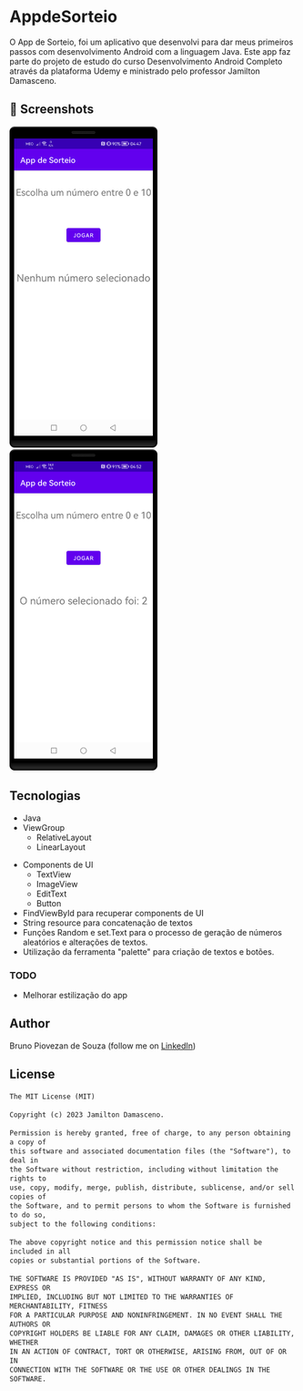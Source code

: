 # AppdeSorteio
O App de Sorteio, foi um aplicativo que desenvolvi para dar meus primeiros passos com desenvolvimento Android com a linguagem Java.
Este app faz parte do projeto de estudo do curso Desenvolvimento Android Completo através da plataforma Udemy e ministrado pelo professor Jamilton Damasceno.
 



## :camera_flash: Screenshots

<img src="/result/Screenshot_20230227_045016.png" width="260">&emsp;<img src="/result/Screenshot_20230227_045254.png" width="260">&emsp;
## Tecnologias
* Java
* ViewGroup
    * RelativeLayout
    * LinearLayout
- Components de UI
    - TextView
    - ImageView
    - EditText
    - Button
- FindViewById para recuperar components de UI
- String resource para concatenação de textos
- Funções Random e set.Text para o processo de geração de números aleatórios e alterações de textos. 
- Utilização da ferramenta "palette" para criação de textos e botões.


### TODO
- Melhorar estilização do app

## Author
Bruno Piovezan de Souza (follow me on [LinkedIn](https://www.linkedin.com/in/bruno-piovezan-b3874170/))

## License
```
The MIT License (MIT)

Copyright (c) 2023 Jamilton Damasceno.

Permission is hereby granted, free of charge, to any person obtaining a copy of
this software and associated documentation files (the "Software"), to deal in
the Software without restriction, including without limitation the rights to
use, copy, modify, merge, publish, distribute, sublicense, and/or sell copies of
the Software, and to permit persons to whom the Software is furnished to do so,
subject to the following conditions:

The above copyright notice and this permission notice shall be included in all
copies or substantial portions of the Software.

THE SOFTWARE IS PROVIDED "AS IS", WITHOUT WARRANTY OF ANY KIND, EXPRESS OR
IMPLIED, INCLUDING BUT NOT LIMITED TO THE WARRANTIES OF MERCHANTABILITY, FITNESS
FOR A PARTICULAR PURPOSE AND NONINFRINGEMENT. IN NO EVENT SHALL THE AUTHORS OR
COPYRIGHT HOLDERS BE LIABLE FOR ANY CLAIM, DAMAGES OR OTHER LIABILITY, WHETHER
IN AN ACTION OF CONTRACT, TORT OR OTHERWISE, ARISING FROM, OUT OF OR IN
CONNECTION WITH THE SOFTWARE OR THE USE OR OTHER DEALINGS IN THE SOFTWARE.
```
